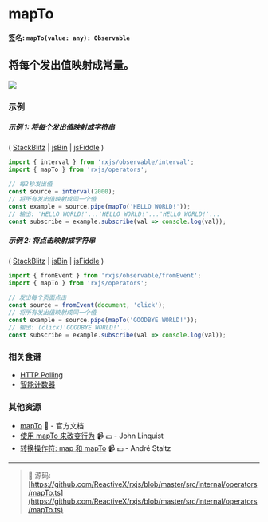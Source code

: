 # mapTo

#### 签名: `mapTo(value: any): Observable`

## 将每个发出值映射成常量。

<div class="ua-ad"><a href="https://ultimateangular.com/?ref=76683_kee7y7vk"><img src="https://ultimateangular.com/assets/img/banners/ua-leader.svg"></a></div>

### 示例

##### 示例 1: 将每个发出值映射成字符串

(
[StackBlitz](https://stackblitz.com/edit/typescript-zdgcuu?file=index.ts&devtoolsheight=50)
| [jsBin](http://jsbin.com/qujolenili/1/edit?js,console) |
[jsFiddle](https://jsfiddle.net/btroncone/4ojq56ng/) )

```js
import { interval } from 'rxjs/observable/interval';
import { mapTo } from 'rxjs/operators';

// 每2秒发出值
const source = interval(2000);
// 将所有发出值映射成同一个值
const example = source.pipe(mapTo('HELLO WORLD!'));
// 输出: 'HELLO WORLD!'...'HELLO WORLD!'...'HELLO WORLD!'...
const subscribe = example.subscribe(val => console.log(val));
```

##### 示例 2: 将点击映射成字符串

(
[StackBlitz](https://stackblitz.com/edit/typescript-qm5spu?file=index.ts&devtoolsheight=50)
| [jsBin](http://jsbin.com/xaheciwara/1/edit?js,console,output) |
[jsFiddle](https://jsfiddle.net/btroncone/52fqL4nn/) )

```js
import { fromEvent } from 'rxjs/observable/fromEvent';
import { mapTo } from 'rxjs/operators';

// 发出每个页面点击
const source = fromEvent(document, 'click');
// 将所有发出值映射成同一个值
const example = source.pipe(mapTo('GOODBYE WORLD!'));
// 输出: (click)'GOODBYE WORLD!'...
const subscribe = example.subscribe(val => console.log(val));
```

### 相关食谱

* [HTTP Polling](../../recipes/http-polling.md)
* [智能计数器](../../recipes/smartcounter.md)

### 其他资源

* [mapTo](http://cn.rx.js.org/class/es6/Observable.js~Observable.html#instance-method-mapTo) :newspaper: - 官方文档
* [使用 mapTo 来改变行为](https://egghead.io/lessons/rxjs-changing-behavior-with-mapto?course=step-by-step-async-javascript-with-rxjs) :video_camera: :dollar: - John Linquist
* [转换操作符: map 和 mapTo](https://egghead.io/lessons/rxjs-transformation-operator-map-and-mapto?course=rxjs-beyond-the-basics-operators-in-depth) :video_camera: :dollar: - André Staltz

---
> :file_folder: 源码:  [https://github.com/ReactiveX/rxjs/blob/master/src/internal/operators/mapTo.ts](https://github.com/ReactiveX/rxjs/blob/master/src/internal/operators/mapTo.ts)
